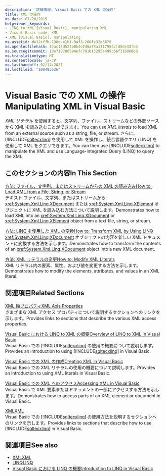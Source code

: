 ```yaml
---
description: '詳細情報: Visual Basic での XML の操作'
title: XML の操作
ms.date: 07/20/2015
helpviewer_keywords:
- LINQ to XML [Visual Basic], manipulating XML
- Visual Basic code, XML
- XML [Visual Basic], manipulating
ms.assetid: da32cffb-198d-41b1-9af3-260fe32e3b7d
ms.openlocfilehash: 34ac12d522b0b4e2d6a78a1117984cfd8de33fdb
ms.sourcegitcommit: 10e719780594efc781b15295e499c66f316068b8
ms.translationtype: HT
ms.contentlocale: ja-JP
ms.lasthandoff: 02/14/2021
ms.locfileid: "100483626"
---
```

# <a name="manipulating-xml-in-visual-basic"></a><span data-ttu-id="667b9-103">Visual Basic での XML の操作</span><span class="sxs-lookup"><span data-stu-id="667b9-103">Manipulating XML in Visual Basic</span></span>

<span data-ttu-id="667b9-104">*XML リテラル* を使用すると、文字列、ファイル、ストリームなどの外部ソースから XML を読み込むことができます。</span><span class="sxs-lookup"><span data-stu-id="667b9-104">You can use *XML literals* to load XML from an external source such as a string, file, or stream.</span></span> <span data-ttu-id="667b9-105">さらに、[!INCLUDE[sqltecxlinq](~/includes/sqltecxlinq-md.md)] を使用して XML を操作し、統合言語クエリ (LINQ) を使用して XML をクエリできます。</span><span class="sxs-lookup"><span data-stu-id="667b9-105">You can then use [!INCLUDE[sqltecxlinq](~/includes/sqltecxlinq-md.md)] to manipulate the XML and use Language-Integrated Query (LINQ) to query the XML.</span></span>  
  
## <a name="in-this-section"></a><span data-ttu-id="667b9-106">このセクションの内容</span><span class="sxs-lookup"><span data-stu-id="667b9-106">In This Section</span></span>  

 [<span data-ttu-id="667b9-107">方法: ファイル、文字列、またはストリームからの XML の読み込み</span><span class="sxs-lookup"><span data-stu-id="667b9-107">How to: Load XML from a File, String, or Stream</span></span>](how-to-load-xml-from-a-file-string-or-stream.md)  
 <span data-ttu-id="667b9-108">テキスト ファイル、文字列、またはストリームから <xref:System.Xml.Linq.XDocument> または <xref:System.Xml.Linq.XElement> オブジェクトに XML を読み込む方法について説明します。</span><span class="sxs-lookup"><span data-stu-id="667b9-108">Demonstrates how to load XML into an <xref:System.Xml.Linq.XDocument> or <xref:System.Xml.Linq.XElement> object from a text file, string, or stream.</span></span>  
  
 [<span data-ttu-id="667b9-109">方法: LINQ を使用した XML の変換</span><span class="sxs-lookup"><span data-stu-id="667b9-109">How to: Transform XML by Using LINQ</span></span>](how-to-transform-xml-by-using-linq.md)  
 <span data-ttu-id="667b9-110"><xref:System.Xml.Linq.XDocument> オブジェクトの内容を新しい XML ドキュメントに変換する方法を示します。</span><span class="sxs-lookup"><span data-stu-id="667b9-110">Demonstrates how to transform the contents of an <xref:System.Xml.Linq.XDocument> object into a new XML document.</span></span>  
  
 [<span data-ttu-id="667b9-111">方法: XML リテラルの変更</span><span class="sxs-lookup"><span data-stu-id="667b9-111">How to: Modify XML Literals</span></span>](how-to-modify-xml-literals.md)  
 <span data-ttu-id="667b9-112">XML リテラル内の要素、属性、および値を変更する方法を示します。</span><span class="sxs-lookup"><span data-stu-id="667b9-112">Demonstrates how to modify the elements, attributes, and values in an XML literal.</span></span>  
  
## <a name="related-sections"></a><span data-ttu-id="667b9-113">関連項目</span><span class="sxs-lookup"><span data-stu-id="667b9-113">Related Sections</span></span>  

 [<span data-ttu-id="667b9-114">XML 軸プロパティ</span><span class="sxs-lookup"><span data-stu-id="667b9-114">XML Axis Properties</span></span>](../../../language-reference/xml-axis/index.md)  
 <span data-ttu-id="667b9-115">さまざまな XML アクセス プロパティについて説明するセクションへのリンクを示します。</span><span class="sxs-lookup"><span data-stu-id="667b9-115">Provides links to sections that describe the various XML access properties.</span></span>  
  
 [<span data-ttu-id="667b9-116">Visual Basic における LINQ to XML の概要</span><span class="sxs-lookup"><span data-stu-id="667b9-116">Overview of LINQ to XML in Visual Basic</span></span>](overview-of-linq-to-xml.md)  
 <span data-ttu-id="667b9-117">Visual Basic での [!INCLUDE[sqltecxlinq](~/includes/sqltecxlinq-md.md)] の使用の概要について説明します。</span><span class="sxs-lookup"><span data-stu-id="667b9-117">Provides an introduction to using [!INCLUDE[sqltecxlinq](~/includes/sqltecxlinq-md.md)] in Visual Basic.</span></span>  
  
 [<span data-ttu-id="667b9-118">Visual Basic での XML の作成</span><span class="sxs-lookup"><span data-stu-id="667b9-118">Creating XML in Visual Basic</span></span>](creating-xml.md)  
 <span data-ttu-id="667b9-119">Visual Basic での XML リテラルの使用の概要について説明します。</span><span class="sxs-lookup"><span data-stu-id="667b9-119">Provides an introduction to using XML literals in Visual Basic.</span></span>  
  
 [<span data-ttu-id="667b9-120">Visual Basic での XML へのアクセス</span><span class="sxs-lookup"><span data-stu-id="667b9-120">Accessing XML in Visual Basic</span></span>](accessing-xml.md)  
 <span data-ttu-id="667b9-121">Visual Basic で XML 要素またはドキュメントの一部にアクセスする方法を示します。</span><span class="sxs-lookup"><span data-stu-id="667b9-121">Demonstrates how to access parts of an XML element or document in Visual Basic.</span></span>  
  
 [<span data-ttu-id="667b9-122">XML</span><span class="sxs-lookup"><span data-stu-id="667b9-122">XML</span></span>](index.md)  
 <span data-ttu-id="667b9-123">Visual Basic での [!INCLUDE[sqltecxlinq](~/includes/sqltecxlinq-md.md)] の使用方法を説明するセクションへのリンクを示します。</span><span class="sxs-lookup"><span data-stu-id="667b9-123">Provides links to sections that describe how to use [!INCLUDE[sqltecxlinq](~/includes/sqltecxlinq-md.md)] in Visual Basic.</span></span>  
  
## <a name="see-also"></a><span data-ttu-id="667b9-124">関連項目</span><span class="sxs-lookup"><span data-stu-id="667b9-124">See also</span></span>

- [<span data-ttu-id="667b9-125">XML</span><span class="sxs-lookup"><span data-stu-id="667b9-125">XML</span></span>](index.md)
- [<span data-ttu-id="667b9-126">LINQ</span><span class="sxs-lookup"><span data-stu-id="667b9-126">LINQ</span></span>](../linq/index.md)
- [<span data-ttu-id="667b9-127">Visual Basic における LINQ の概要</span><span class="sxs-lookup"><span data-stu-id="667b9-127">Introduction to LINQ in Visual Basic</span></span>](../linq/introduction-to-linq.md)
